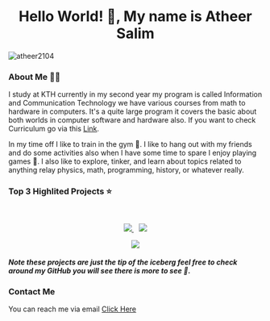 <h1 align="center">Hello World! 👋, My name is Atheer Salim</h1>

<p align="left"> <img src="https://komarev.com/ghpvc/?username=atheer2104&label=Profile%20views&color=0e75b6&style=flat" alt="atheer2104" /> </p>

### About Me 🚶‍♂️
I study at KTH currently in my second year my program is called Information and Communication Technology we have various courses from math to hardware in computers. It's a quite large program it covers the basic about both worlds in computer software and hardware also. If you want to check Curriculum go via this <a href="https://www.kth.se/student/kurser/program/CINTE/20202/arskurs1?l=en">Link<a/>.    

In my time off I like to train in the gym 💪. I like to hang out with my friends and do some activities also when I have some time to spare I enjoy playing games 👾. I also like to explore, tinker, and learn about topics related to anything relay physics, math, programming, history, or whatever really.

### Top 3 Highlited Projects ⭐️  
<br>
<div>  
<p align="center">
<a href="https://github.com/Atheer2104/Anime-tracker-public">
<img src="https://github-readme-stats.vercel.app/api/pin/?username=atheer2104&repo=Anime-tracker-public&show_owner=true&theme=react" />
</a>
&ensp;
<a href="https://github.com/Atheer2104/Motivation-Quotes-Widget-public">
<img src="https://github-readme-stats.vercel.app/api/pin/?username=atheer2104&repo=Motivation-Quotes-Widget-public&show_owner=true&theme=react" />
</a>

<p align="center">
<a href="https://github.com/Atheer2104/Motivational-Video-Player-Public">
<img src="https://github-readme-stats.vercel.app/api/pin/?username=atheer2104&repo=Motivational-Video-Player-Public&show_owner=true&theme=react" />
</a>
</p>
</div>
	
#### _Note these projects are just the tip of the iceberg feel free to check around my GitHub you will see there is more to see 👀._
  
### Contact Me
You can reach me via email [Click Here](mailto:atheer2104@protonmail.com?subject=GitHub)


	
